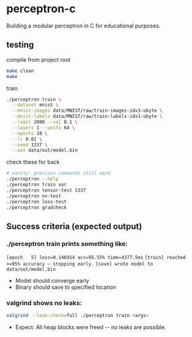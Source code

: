 # perceptron-c
Building a modular perceptron in C for educational purposes.

## testing
compile from project root 
```bash
make clean
make
```
train
```bash
./perceptron train \
  --dataset mnist \
  --mnist-images data/MNIST/raw/train-images-idx3-ubyte \
  --mnist-labels data/MNIST/raw/train-labels-idx1-ubyte \
  --limit 2000 --val 0.1 \
  --layers 1 --units 64 \
  --epochs 10 \
  --lr 0.01 \
  --seed 1337 \
  --out data/out/model.bin
```
check these for back
```bash
# sanity: previous commands still work
./perceptron --help
./perceptron train xor
./perceptron tensor-test 1337
./perceptron nn-test
./perceptron loss-test
./perceptron gradcheck
```

## Success criteria (expected output)

### ./perceptron train <args> prints something like:
`[epoch   5] loss=0.146914 acc=95.55% time=4377.5ms`
`[train] reached >=95% accuracy — stopping early.`
`[save] wrote model to data/out/model.bin`

- Model should converge early
- Binary should save to specified location

### valgrind shows no leaks:
```bash
valgrind --leak-check=full ./perceptron train <args>
```

- Expect: All heap blocks were freed -- no leaks are possible.